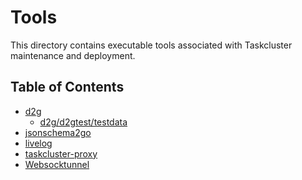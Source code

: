 # Tools

This directory contains executable tools associated with Taskcluster maintenance and deployment.

## Table of Contents

<!-- TOC BEGIN -->
* [d2g](d2g#readme)
    * [d2g/d2gtest/testdata](d2g/d2gtest/testdata#readme)
* [jsonschema2go](jsonschema2go#readme)
* [livelog](livelog#readme)
* [taskcluster-proxy](taskcluster-proxy#readme)
* [Websocktunnel](websocktunnel#readme)
<!-- TOC END -->
